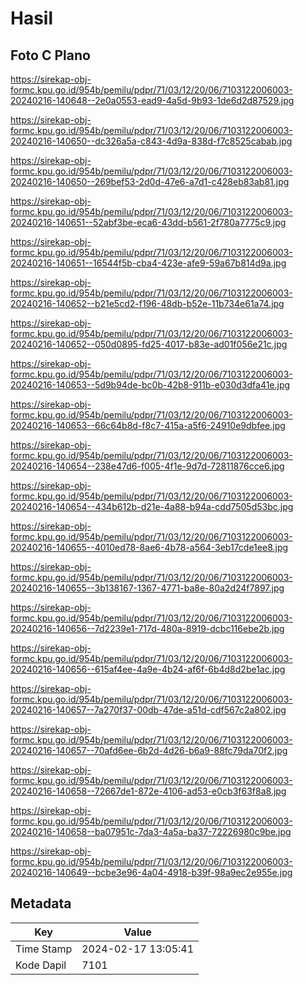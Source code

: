 # Hasil

## Foto C Plano

https://sirekap-obj-formc.kpu.go.id/954b/pemilu/pdpr/71/03/12/20/06/7103122006003-20240216-140648--2e0a0553-ead9-4a5d-9b93-1de6d2d87529.jpg

https://sirekap-obj-formc.kpu.go.id/954b/pemilu/pdpr/71/03/12/20/06/7103122006003-20240216-140650--dc326a5a-c843-4d9a-838d-f7c8525cabab.jpg

https://sirekap-obj-formc.kpu.go.id/954b/pemilu/pdpr/71/03/12/20/06/7103122006003-20240216-140650--269bef53-2d0d-47e6-a7d1-c428eb83ab81.jpg

https://sirekap-obj-formc.kpu.go.id/954b/pemilu/pdpr/71/03/12/20/06/7103122006003-20240216-140651--52abf3be-eca6-43dd-b561-2f780a7775c9.jpg

https://sirekap-obj-formc.kpu.go.id/954b/pemilu/pdpr/71/03/12/20/06/7103122006003-20240216-140651--16544f5b-cba4-423e-afe9-59a67b814d9a.jpg

https://sirekap-obj-formc.kpu.go.id/954b/pemilu/pdpr/71/03/12/20/06/7103122006003-20240216-140652--b21e5cd2-f196-48db-b52e-11b734e61a74.jpg

https://sirekap-obj-formc.kpu.go.id/954b/pemilu/pdpr/71/03/12/20/06/7103122006003-20240216-140652--050d0895-fd25-4017-b83e-ad01f056e21c.jpg

https://sirekap-obj-formc.kpu.go.id/954b/pemilu/pdpr/71/03/12/20/06/7103122006003-20240216-140653--5d9b94de-bc0b-42b8-911b-e030d3dfa41e.jpg

https://sirekap-obj-formc.kpu.go.id/954b/pemilu/pdpr/71/03/12/20/06/7103122006003-20240216-140653--66c64b8d-f8c7-415a-a5f6-24910e9dbfee.jpg

https://sirekap-obj-formc.kpu.go.id/954b/pemilu/pdpr/71/03/12/20/06/7103122006003-20240216-140654--238e47d6-f005-4f1e-9d7d-72811876cce6.jpg

https://sirekap-obj-formc.kpu.go.id/954b/pemilu/pdpr/71/03/12/20/06/7103122006003-20240216-140654--434b612b-d21e-4a88-b94a-cdd7505d53bc.jpg

https://sirekap-obj-formc.kpu.go.id/954b/pemilu/pdpr/71/03/12/20/06/7103122006003-20240216-140655--4010ed78-8ae6-4b78-a564-3eb17cde1ee8.jpg

https://sirekap-obj-formc.kpu.go.id/954b/pemilu/pdpr/71/03/12/20/06/7103122006003-20240216-140655--3b138167-1367-4771-ba8e-80a2d24f7897.jpg

https://sirekap-obj-formc.kpu.go.id/954b/pemilu/pdpr/71/03/12/20/06/7103122006003-20240216-140656--7d2239e1-717d-480a-8919-dcbc116ebe2b.jpg

https://sirekap-obj-formc.kpu.go.id/954b/pemilu/pdpr/71/03/12/20/06/7103122006003-20240216-140656--615af4ee-4a9e-4b24-af6f-6b4d8d2be1ac.jpg

https://sirekap-obj-formc.kpu.go.id/954b/pemilu/pdpr/71/03/12/20/06/7103122006003-20240216-140657--7a270f37-00db-47de-a51d-cdf567c2a802.jpg

https://sirekap-obj-formc.kpu.go.id/954b/pemilu/pdpr/71/03/12/20/06/7103122006003-20240216-140657--70afd6ee-6b2d-4d26-b6a9-88fc79da70f2.jpg

https://sirekap-obj-formc.kpu.go.id/954b/pemilu/pdpr/71/03/12/20/06/7103122006003-20240216-140658--72667de1-872e-4106-ad53-e0cb3f63f8a8.jpg

https://sirekap-obj-formc.kpu.go.id/954b/pemilu/pdpr/71/03/12/20/06/7103122006003-20240216-140658--ba07951c-7da3-4a5a-ba37-72226980c9be.jpg

https://sirekap-obj-formc.kpu.go.id/954b/pemilu/pdpr/71/03/12/20/06/7103122006003-20240216-140649--bcbe3e96-4a04-4918-b39f-98a9ec2e955e.jpg


## Metadata

| Key        | Value               |
| ---------- | ------------------- |
| Time Stamp | 2024-02-17 13:05:41 |
| Kode Dapil | 7101                |



